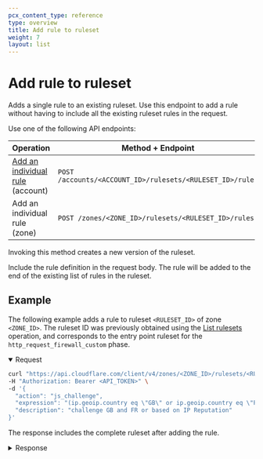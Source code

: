```yaml
---
pcx_content_type: reference
type: overview
title: Add rule to ruleset
weight: 7
layout: list
---
```


# Add rule to ruleset

Adds a single rule to an existing ruleset. Use this endpoint to add a rule without having to include all the existing ruleset rules in the request.

Use one of the following API endpoints:

| Operation                                      | Method + Endpoint                                         |
| ---------------------------------------------- | --------------------------------------------------------- |
| [Add an individual rule][ar-account] (account) | `POST /accounts/<ACCOUNT_ID>/rulesets/<RULESET_ID>/rules` |
| Add an individual rule (zone)                  | `POST /zones/<ZONE_ID>/rulesets/<RULESET_ID>/rules`       |

[ar-account]: https://api.cloudflare.com/#account-rulesets-add-an-individual-rule

Invoking this method creates a new version of the ruleset.

Include the rule definition in the request body. The rule will be added to the end of the existing list of rules in the ruleset.

## Example

The following example adds a rule to ruleset `<RULESET_ID>` of zone `<ZONE_ID>`. The ruleset ID was previously obtained using the [List rulesets](/ruleset-engine/rulesets-api/view/#list-existing-rulesets) operation, and corresponds to the entry point ruleset for the `http_request_firewall_custom` phase.

<details open>
<summary>Request</summary>
<div>

```bash
curl "https://api.cloudflare.com/client/v4/zones/<ZONE_ID>/rulesets/<RULESET_ID>/rules" \
-H "Authorization: Bearer <API_TOKEN>" \
-d '{
  "action": "js_challenge",
  "expression": "(ip.geoip.country eq \"GB\" or ip.geoip.country eq \"FR\") or cf.threat_score > 0",
  "description": "challenge GB and FR or based on IP Reputation"
}'
```

</div>
</details>

The response includes the complete ruleset after adding the rule.

<details>
<summary>Response</summary>
<div>

```json
{
	"result": {
		"id": "<RULESET_ID>",
		"name": "Zone Ruleset 1",
		"description": "My phase entry point ruleset at the zone level",
		"kind": "zone",
		"version": "11",
		"rules": [
			{
				"id": "<RULE_ID_1>",
				"version": "1",
				"action": "challenge",
				"expression": "not http.request.uri.path matches \"^/api/.*$\"",
				"last_updated": "2020-11-23T11:36:24.192361Z",
				"ref": "<RULE_REF_1>",
				"enabled": true
			},
			{
				"id": "<NEW_RULE_ID>",
				"version": "1",
				"action": "js_challenge",
				"expression": "(ip.geoip.country eq \"GB\" or ip.geoip.country eq \"FR\") or cf.threat_score > 0",
				"description": "challenge GB and FR or based on IP Reputation",
				"last_updated": "2021-06-22T12:35:58.144683Z",
				"ref": "<NEW_RULE_REF>",
				"enabled": true
			}
		],
		"last_updated": "2021-06-22T12:35:58.144683Z",
		"phase": "http_request_firewall_custom"
	},
	"success": true,
	"errors": [],
	"messages": []
}
```

</div>
</details>
